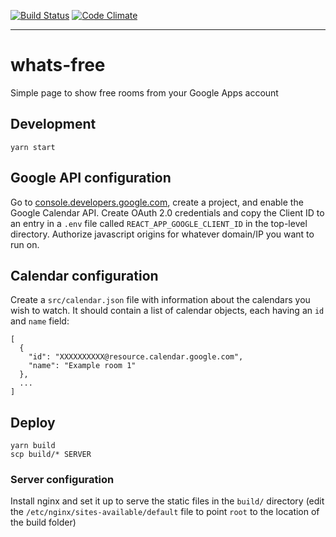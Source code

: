 [![Build Status](https://travis-ci.org/dpca/whats-free.svg?branch=master)](https://travis-ci.org/dpca/whats-free)
[![Code Climate](https://codeclimate.com/github/dpca/whats-free/badges/gpa.svg)](https://codeclimate.com/github/dpca/whats-free)

* * *

# whats-free

Simple page to show free rooms from your Google Apps account

## Development

```
yarn start
```

## Google API configuration

Go to [console.developers.google.com](console.developers.google.com), create a
project, and enable the Google Calendar API. Create OAuth 2.0 credentials and
copy the Client ID to an entry in a `.env` file called
`REACT_APP_GOOGLE_CLIENT_ID` in the top-level directory. Authorize javascript
origins for whatever domain/IP you want to run on.

## Calendar configuration

Create a `src/calendar.json` file with information about the calendars you wish
to watch. It should contain a list of calendar objects, each having an `id` and
`name` field:

```
[
  {
    "id": "XXXXXXXXXX@resource.calendar.google.com",
    "name": "Example room 1"
  },
  ...
]
```

## Deploy

```
yarn build
scp build/* SERVER
```

### Server configuration

Install nginx and set it up to serve the static files in the `build/`
directory (edit the `/etc/nginx/sites-available/default` file to point `root`
to the location of the build folder)
